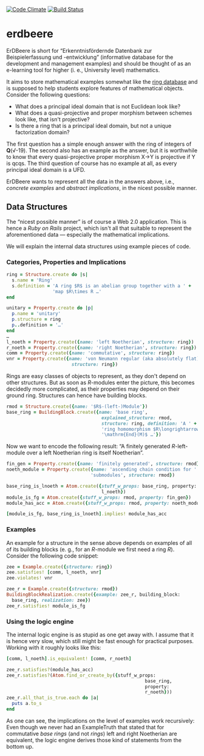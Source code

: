[![Code Climate](https://codeclimate.com/github/oqpvc/erdbeere/badges/gpa.svg)](https://codeclimate.com/github/oqpvc/erdbeere)
[![Build Status](https://travis-ci.org/oqpvc/erdbeere.svg?branch=master)](https://travis-ci.org/oqpvc/erdbeere)

# erdbeere

ErDBeere is short for “Erkenntnisfördernde Datenbank zur Beispielerfassung und
-entwicklung” (informative database for the development and management examples)
and should be thought of as an e-learning tool for higher (i. e., University
level) mathematics.

It aims to store mathematical examples somewhat like
the [ring database](http://ringtheory.herokuapp.com) and is supposed to help
students explore features of mathematical objects. Consider the following
questions:

- What does a principal ideal domain that is not Euclidean look like?
- What does a quasi-projective and proper morphism between schemes look like,
  that isn't projective?
- Is there a ring that is a principal ideal domain, but not a unique
  factorization domain?
  
The first question has a simple enough answer with the ring of integers of
__Q__(√-19). The second also has an example as the answer, but it is worthwhile
to know that every quasi-projective proper morphism X→Y is projective if Y is
qcqs. The third question of course has no example at all, as every principal
ideal domain is a UFD.

ErDBeere wants to represent all the data in the answers above, i.e., *concrete
examples* and *abstract implications*, in the nicest possible manner.

## Data Structures

The “nicest possible manner” is of course a Web 2.0 application. This is hence a
*Ruby on Rails* project, which isn't all that suitable to represent the
aforementioned data — especially the mathematical implications.

We will explain the internal data structures using example pieces of code.

### Categories, Properties and Implications

```ruby
ring = Structure.create do |s|
  s.name = 'Ring'
  s.definition = 'A ring $R$ is an abelian group together with a ' +
                 'map $R\times R …' 
end

unitary = Property.create do |p|
  p.name = 'unitary'
  p.structure = ring
  p..definition = '…'
end
…
l_noeth = Property.create({name: 'left Noetherian', structure: ring})
r_noeth = Property.create({name: 'right Noetherian', structure: ring})
comm = Property.create({name: 'commutative', structure: ring})
vnr = Property.create({name: 'von Neumann regular (aka absolutely flat)',
                        structure: ring})

```

Rings are easy classes of objects to represent, as they don't depend on other
structures. But as soon as $R$-modules enter the picture, this becomes decidedly
more complicated, as their properties may depend on their ground ring.
Structures can hence have building blocks.

```ruby
rmod = Structure.create({name: '$R$-(left-)Module'})
base_ring = BuildingBlock.create({name: 'base ring',
                                   explained_structure: rmod,
                                   structure: ring, definition: 'A ' +
                                   'ring homomorphism $R\longrightarrow ' +
                                   '\mathrm{End}(M)$ …'})
```

Now we want to encode the following result: “A finitely generated
$R$-left-module over a left Noetherian ring is itself Noetherian”.

```ruby
fin_gen = Property.create({name: 'finitely generated', structure: rmod})
noeth_module = Property.create({name: 'ascending chain condition for ' +
                               'submodules', structure: rmod})

base_ring_is_lnoeth = Atom.create({stuff_w_props: base_ring, property:
                                   l_noeth})
module_is_fg = Atom.create({stuff_w_props: rmod, property: fin_gen})
module_has_acc = Atom.create({stuff_w_props: rmod, property: noeth_module})

[module_is_fg, base_ring_is_lnoeth].implies! module_has_acc
```

### Examples

An example for a structure in the sense above depends on examples of all of its
building blocks (e. g., for an $R$-module we first need a ring $R$). Consider
the following code snippet:

```ruby
zee = Example.create({structure: ring})
zee.satisfies! [comm, l_noeth, vnr]
zee.violates! vnr

zee_r = Example.create({structure: rmod})
BuildingBlockRealization.create({example: zee_r, building_block:
  base_ring, realization: zee})
zee_r.satisfies! module_is_fg
```

### Using the logic engine

The internal logic engine is as stupid as one get away with. I assume that it is
hence very slow, which still might be fast enough for practical purposes.
Working with it roughly looks like this:

```ruby
[comm, l_noeth].is_equivalent! [comm, r_noeth]

zee_r.satisfies?(module_has_acc)
zee_r.satisfies?(Atom.find_or_create_by({stuff_w_props:
                                                   base_ring,
                                                   property:
                                                   r_noeth}))
zee_r.all_that_is_true.each do |a|
  puts a.to_s
end
```

As one can see, the implications on the level of examples work recursively: Even
though we never had an ExampleTruth that stated that for commutative *base
rings* (and not *rings*) left and right Noetherian are equivalent, the logic
engine derives those kind of statements from the bottom up.
